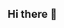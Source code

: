 ## Hi there 👋

<!--
**am-ramona/am-ramona** is a ✨ _special_ ✨ repository because its `README.md` (this file) appears on your GitHub profile.

Here are some ideas to get you started:

- 🔭 I’m currently working on Escher, a trading platform on Ethereum network.
- 🌱 I’m currently learning Solidity
- 👯 I’m looking to collaborate on ...
- 🤔 I’m looking for help with ...
- 💬 Ask me about ...
- 📫 How to reach me: ramona.abimoussa@gmail.com
- 😄 Pronouns: She/Her
- ⚡ Fun fact: ...
-->
